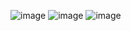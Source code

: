 ![image](https://github.com/RobzLegz/exacto-codeweek/assets/62758448/30e5a0a8-b052-4e3d-8fdf-f1abc7f2bd37)
![image](https://github.com/RobzLegz/exacto-codeweek/assets/62758448/de8203e0-4d97-4004-acda-3273ca1bd16b)
![image](https://github.com/RobzLegz/exacto-codeweek/assets/62758448/dc0b24cf-f01a-4861-b248-d34d5c614012)

